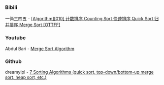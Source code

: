 ### Bibili
一俩三四五 - [[Algorithm][010] 计数排序 Counting Sort 快速排序 Quick Sort 归并排序 Merge Sort [OTTFF]](https://www.bilibili.com/video/BV1QE411X7mA)


### Youtube
Abdul Bari - [Merge Sort Algorithm](https://youtu.be/mB5HXBb_HY8)


### Github
dreamyipl - [7 Sorting Algorithms (quick sort, top-down/bottom-up merge sort, heap sort, etc.)](https://leetcode.com/problems/sort-an-array/discuss/492042/7-Sorting-Algorithms-(quick-sort-top-downbottom-up-merge-sort-heap-sort-etc.))